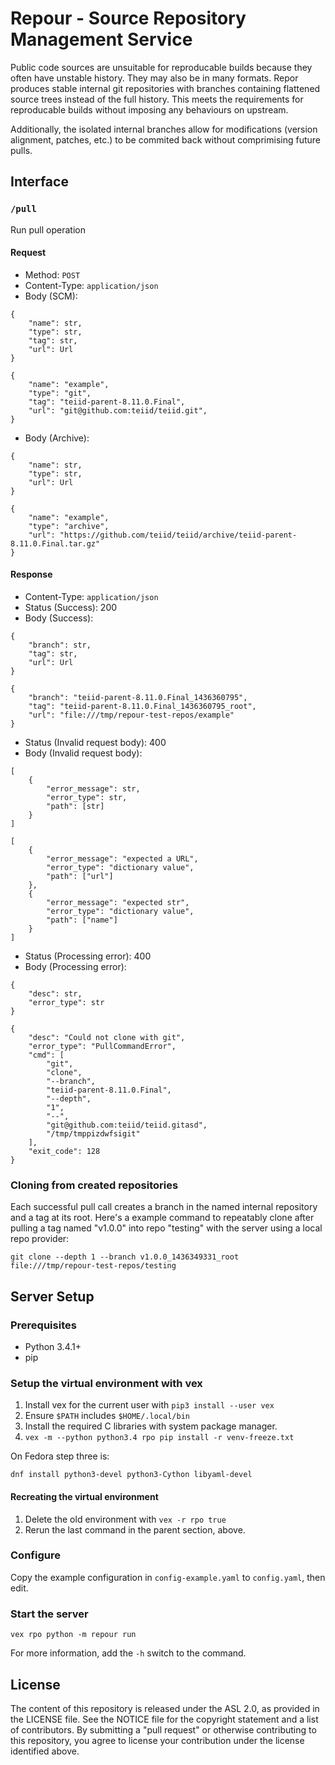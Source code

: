 # Repour - Source Repository Management Service

Public code sources are unsuitable for reproducable builds because they often have unstable history. They may also be in many formats. Repor produces stable internal git repositories with branches containing flattened source trees instead of the full history. This meets the requirements for reproducable builds without imposing any behaviours on upstream.

Additionally, the isolated internal branches allow for modifications (version alignment, patches, etc.) to be commited back without comprimising future pulls.

## Interface

### `/pull`

Run pull operation

#### Request

- Method: `POST`
- Content-Type: `application/json`
- Body (SCM):
```
{
    "name": str,
    "type": str,
    "tag": str,
    "url": Url
}
```
```
{
    "name": "example",
    "type": "git",
    "tag": "teiid-parent-8.11.0.Final",
    "url": "git@github.com:teiid/teiid.git",
}
```
- Body (Archive):
```
{
    "name": str,
    "type": str,
    "url": Url
}
```
```
{
    "name": "example",
    "type": "archive",
    "url": "https://github.com/teiid/teiid/archive/teiid-parent-8.11.0.Final.tar.gz"
}
```

#### Response

- Content-Type: `application/json`
- Status (Success): 200
- Body (Success):
```
{
    "branch": str,
    "tag": str,
    "url": Url
}
```
```
{
    "branch": "teiid-parent-8.11.0.Final_1436360795",
    "tag": "teiid-parent-8.11.0.Final_1436360795_root",
    "url": "file:///tmp/repour-test-repos/example"
}
```
- Status (Invalid request body): 400
- Body (Invalid request body):
```
[
    {
        "error_message": str,
        "error_type": str,
        "path": [str]
    }
]
```
```
[
    {
        "error_message": "expected a URL",
        "error_type": "dictionary value",
        "path": ["url"]
    },
    {
        "error_message": "expected str",
        "error_type": "dictionary value",
        "path": ["name"]
    }
]
```
- Status (Processing error): 400
- Body (Processing error):
```
{
    "desc": str,
    "error_type": str
}
```
```
{
    "desc": "Could not clone with git",
    "error_type": "PullCommandError",
    "cmd": [
        "git",
        "clone",
        "--branch",
        "teiid-parent-8.11.0.Final",
        "--depth",
        "1",
        "--",
        "git@github.com:teiid/teiid.gitasd",
        "/tmp/tmppizdwfsigit"
    ],
    "exit_code": 128
}
```

### Cloning from created repositories

Each successful pull call creates a branch in the named internal repository and a tag at its root. Here's a example command to repeatably clone after pulling a tag named "v1.0.0" into repo "testing" with the server using a local repo provider:

    git clone --depth 1 --branch v1.0.0_1436349331_root file:///tmp/repour-test-repos/testing

## Server Setup

### Prerequisites

- Python 3.4.1+
- pip

### Setup the virtual environment with vex

1. Install vex for the current user with `pip3 install --user vex`
2. Ensure `$PATH` includes `$HOME/.local/bin`
3. Install the required C libraries with system package manager.
4. `vex -m --python python3.4 rpo pip install -r venv-freeze.txt`

On Fedora step three is:

    dnf install python3-devel python3-Cython libyaml-devel

#### Recreating the virtual environment

1. Delete the old environment with `vex -r rpo true`
2. Rerun the last command in the parent section, above.

### Configure

Copy the example configuration in `config-example.yaml` to `config.yaml`, then edit.

### Start the server

    vex rpo python -m repour run

For more information, add the `-h` switch to the command.

## License

The content of this repository is released under the ASL 2.0, as provided in the LICENSE file. See the NOTICE file for the copyright statement and a list of contributors. By submitting a "pull request" or otherwise contributing to this repository, you agree to license your contribution under the license identified above.
